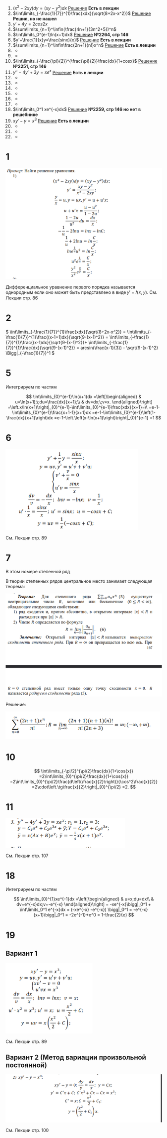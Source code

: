 <!-- title: Вопросы матан -->

1. $(x^2 - 2xy)dy=(xy-y^2)dx$ [Решение](#1) **Есть в лекции**
2. $\int\limits_{-\frac{1}{7}}^{1}\frac{xdx}{\sqrt{8+2x-x^2}}$ [Решение](#2) **Решил, но не нашел**
3. $y' +4y = 2cos2x$
4. $\sum\limits_{n=1}^\infin(\frac{4n+1}{3n^2+5})^n$
5. $\int\limits_0^{e-1}ln(x+1)dx$ [Решение](#5) **№2264, стр 146**
6. $y'+\frac{1}{x}y=\frac{sinx}{x}$ [Решение](#6) **Есть в лекции**
7. $\sum\limits_{n=1}^\infin\frac{2n+1}{n!}x^n$ [Решение](#7) **Есть в лекции**
8. -
9. -
10. $\int\limits_{-\frac{\pi}{2}}^{\frac{\pi}{2}}\frac{dx}{1+cosx}$ [Решение](#11) **№2251, стр 146**
11. $y''-4y'+3y=xe^x$ [Решение](#11) **Есть в лекции**
12. -
13. -
14. -
15. -
16. -
17. -
18. $\int\limits_0^1 xe^{-x}dx$ [Решение](#18) **№2259, стр 146 но нет в решебнике**
19. $xy'-y=x^3$ [Решение](#19) **Есть в лекции**
20. -
21. -
22. -

# 1

![number1](./img/1.png)

Дифференциальное уравнение первого порядка называется однородным
если оно может быть представлено в виде 𝑦′ = 𝑓(𝑥, 𝑦). См. Лекции стр. 86

# 2

$
\int\limits_{-\frac{1}{7}}^{1}\frac{xdx}{\sqrt{8+2x-x^2}} =
\int\limits_{-\frac{1}{7}}^{1}\frac{(x-1+1)dx}{\sqrt{9-(x-1)^2}} =
\int\limits_{-\frac{1}{7}}^{1}\frac{(x-1)dx}{\sqrt{9-(x-1)^2}}+
\int\limits_{-\frac{1}{7}}^{1}\frac{dx}{\sqrt{9-(x-1)^2}} =
arcsin(\frac{x-1}{3}) - \sqrt{9-(x-1)^2} \Bigg|_{-\frac{1}{7}}^1
$

# 5

Интегрируем по частям

$$
\int\limits_{0}^{e-1}\ln(x+1)dx
=\left[\begin{aligned}
& u=\ln(x+1);\;du=\frac{dx}{x+1};\\
& dv=dx;\;v=x.
\end{aligned}\right]
=\left.x\ln(x+1)\right|_{0}^{e-1}-\int\limits_{0}^{e-1}\frac{xdx}{x+1}=\\
=e-1-\int\limits_{0}^{e-1}\frac{x+1-1}{x+1}dx
=e-1-\int\limits_{0}^{e-1}\left(1-\frac{dx}{x+1}\right)dx
=e-1-\left.\left(x-\ln(x+1)\right)\right|_{0}^{e-1}
=1
$$

# 6

![number6](./img/6.png)

См. Лекции стр. 89

# 7

В этом номере степенной ряд

В теории степенных рядов центральное место занимает следующая
теорема:

![teorema](img/teorema_7.png)

Решение:

![number7](./img/7.png)

# 10

$$
\int\limits_{-\pi/2}^{\pi/2}\frac{dx}{1+\cos{x}}
=2\int\limits_{0}^{\pi/2}\frac{dx}{1+\cos{x}}
=2\int\limits_{0}^{\pi/2}\frac{d\left(\frac{x}{2}\right)}{\cos^2\frac{x}{2}}
=2\cdot\left.\tg\frac{x}{2}\right|_{0}^{\pi/2}
=2.
$$

# 11

![number19](./img/11.png)

См. Лекции стр. 107

# 18

Интегрируем по частям

$$
\int\limits_{0}^{1}xe^{-1}dx
=\left[\begin{aligned}
& u=x;du=dx\\
& dv=e^{-x}dx;v=-e^{-x}
\end{aligned}\right]
= -xe^{-x}\bigg|_0^1 + \int\limits_0^1 e^{-x}dx = (-xe^{-x} -e^{-x}) \bigg|_0^1 = -e^{-x}(x+1)\bigg|_0^1 = -2e^{-1}+e^0 = 1-\frac{2}{e}
$$

# 19

## Вариант 1

![number19](./img/19.png)

См. Лекции стр. 89

## Вариант 2 (Метод вариации произвольной постоянной)

![number19](./img/19_2.png)

См. Лекции стр. 100
